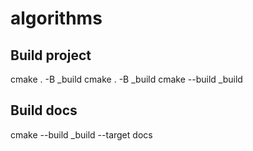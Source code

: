 # algorithms

## Build project

 cmake . -B _build
 cmake . -B _build
 cmake --build _build

## Build docs

 cmake --build _build --target docs
